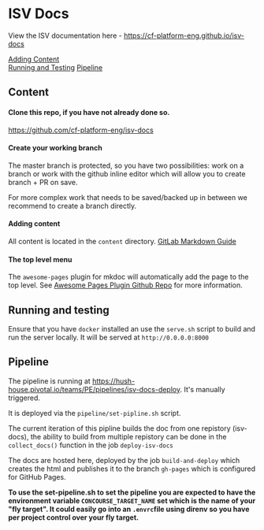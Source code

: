 # ISV Docs

View the ISV documentation here - https://cf-platform-eng.github.io/isv-docs

[Adding Content](#content)  
[Running and Testing](#running)
[Pipeline](#pipeline)  

<a name="content"></a>
## Content

#### Clone this repo, if you have not already done so.

https://github.com/cf-platform-eng/isv-docs

#### Create your working branch
The master branch is protected, so you have two possibilities: work on a branch or work with the github inline editor which will allow you to create branch + PR on save.

For more complex work that needs to be saved/backed up in between we recommend to create a branch directly.

#### Adding content

All content is located in the `content` directory.  [GitLab Markdown Guide](https://about.gitlab.com/handbook/product/technical-writing/markdown-guide/)

#### The top level menu

The `awesome-pages` plugin for mkdoc will automatically add the page to the top level. See [Awesome Pages Plugin Github Repo](https://github.com/lukasgeiter/mkdocs-awesome-pages-plugin) for more information.

<a name="running"></a>
## Running and testing

Ensure that you have `docker` installed an use the `serve.sh` script to build and run the server locally. It will be served at `http://0.0.0.0:8000`

<a name="pipeline"></a>
## Pipeline

The pipeline is running at https://hush-house.pivotal.io/teams/PE/pipelines/isv-docs-deploy.  It's manually triggered.

It is deployed via the `pipeline/set-pipline.sh` script.

The current iteration of this pipline builds the doc from one repistory (isv-docs), the ability to build from multiple repistory can be done in the `collect_docs()` function in the job `deploy-isv-docs`

The docs are hosted here, deployed by the job `build-and-deploy` which creates the html and publishes it to the branch `gh-pages` which is configured for GitHub Pages.

**To use the set-pipeline.sh to set the pipeline you are expected to have the environment variable `CONCOURSE_TARGET_NAME` set which is the name of your "fly target". It could easily go into an `.envrc`file using direnv so you have per project control over your fly target.**
